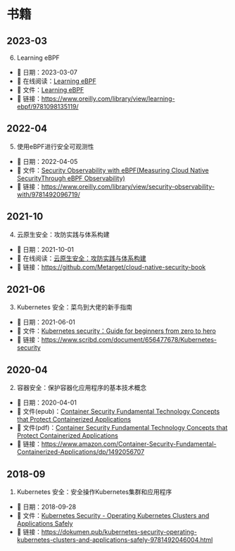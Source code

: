 # 书籍

## 2023-03

6. Learning eBPF
- 📅 日期：2023-03-07
- 📑 在线阅读：[Learning eBPF](https://cilium.isovalent.com/hubfs/Learning-eBPF%20-%20Full%20book.pdf)
- 📑 文件：[Learning eBPF](./Learning-eBPF%20-%20Full%20book.pdf)
- 🔗 链接：<https://www.oreilly.com/library/view/learning-ebpf/9781098135119/>

## 2022-04

5. 使用eBPF进行安全可观测性
- 📅 日期：2022-04-05
- 📑 文件：[Security Observability with eBPF(Measuring Cloud Native SecurityThrough eBPF Observability)](./Security-Observability-with-eBPF-OReilly-report.pdf)
- 🔗 链接：<https://www.oreilly.com/library/view/security-observability-with/9781492096719/>

## 2021-10

4. 云原生安全：攻防实践与体系构建

- 📅 日期：2021-10-01
- 📑 在线阅读：[云原生安全：攻防实践与体系构建](https://yd.qq.com/web/reader/31c32c40727786b731c5111)
- 🔗 链接：<https://github.com/Metarget/cloud-native-security-book>

## 2021-06

3. Kubernetes 安全：菜鸟到大佬的新手指南

- 📅 日期：2021-06-01
- 📑 文件：[Kubernetes security：Guide for beginners from zero to hero](./Kubernetes%20security：Guide%20for%20beginners%20from%20zero%20to%20hero.pdf)
- 🔗 链接：<https://www.scribd.com/document/656477678/Kubernetes-security>

## 2020-04

2. 容器安全：保护容器化应用程序的基本技术概念

- 📅 日期：2020-04-01
- 📑 文件(epub)：[Container Security Fundamental Technology Concepts that Protect Containerized Applications](./Container%20Security%20Fundamental%20Technology%20Concepts%20that%20Protect%20Containerized%20Applications%20(Liz%20Rice).epub)
- 📑 文件(pdf)：[Container Security Fundamental Technology Concepts that Protect Containerized Applications](./container-security-fundamental-technology-concepts-that-protect-containerized-applications.pdf)
- 🔗 链接：<https://www.amazon.com/Container-Security-Fundamental-Containerized-Applications/dp/1492056707>

## 2018-09

1. Kubernetes 安全：安全操作Kubernetes集群和应用程序

- 📅 日期：2018-09-28
- 📑 文件：[Kubernetes Security - Operating Kubernetes Clusters and Applications Safely](./Kubernetes%20Security%20-%20Operating%20Kubernetes%20Clusters%20and%20Applications%20Safely.pdf)
- 🔗 链接：<https://dokumen.pub/kubernetes-security-operating-kubernetes-clusters-and-applications-safely-9781492046004.html>
